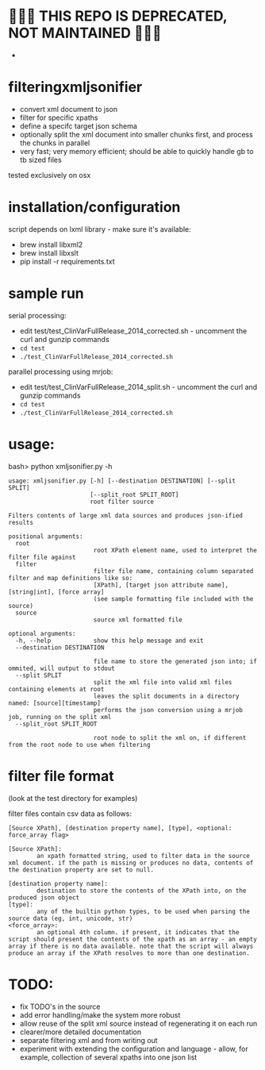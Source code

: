 # 🚨🚨🚨 THIS REPO IS DEPRECATED, NOT MAINTAINED 🚨🚨🚨
-


filteringxmljsonifier
=====================
* convert xml document to json
* filter for specific xpaths
* define a specifc target json schema 
* optionally split the xml document into smaller chunks first, and process the chunks in parallel
* very fast; very memory efficient; should be able to quickly handle gb to tb sized files

tested exclusively on osx

installation/configuration
===========================

script depends on lxml library - make sure it's available:

* brew install libxml2
* brew install libxslt
* pip install -r requirements.txt 

sample run
===========
serial processing:
* edit test/test_ClinVarFullRelease_2014_corrected.sh - uncomment the curl and gunzip commands
* `cd test`
* `./test_ClinVarFullRelease_2014_corrected.sh`

parallel processing using mrjob:
* edit test/test_ClinVarFullRelease_2014_split.sh - uncomment the curl and gunzip commands
* `cd test`
* `./test_ClinVarFullRelease_2014_corrected.sh`

usage:
======
bash> python xmljsonifier.py -h
```
usage: xmljsonifier.py [-h] [--destination DESTINATION] [--split SPLIT]
                       [--split_root SPLIT_ROOT]
                       root filter source

Filters contents of large xml data sources and produces json-ified results

positional arguments:
  root                  
                        root XPath element name, used to interpret the filter file against
  filter                
                        filter file name, containing column separated filter and map definitions like so:
                        [XPath], [target json attribute name], [string|int], [force array]
                        (see sample formatting file included with the source)
  source                
                        source xml formatted file

optional arguments:
  -h, --help            show this help message and exit
  --destination DESTINATION
                        
                        file name to store the generated json into; if ommited, will output to stdout
  --split SPLIT         
                        split the xml file into valid xml files containing elements at root
                        leaves the split documents in a directory named: [source][timestamp]
                        performs the json conversion using a mrjob job, running on the split xml
  --split_root SPLIT_ROOT
                        
                        root node to split the xml on, if different from the root node to use when filtering 
```

filter file format
===================
  (look at the test directory for examples)
  
  filter files contain csv data as follows:

  `[Source XPath], [destination property name], [type], <optional: force_array flag>`
  
  ```
  [Source XPath]: 
          an xpath formatted string, used to filter data in the source xml document. if the path is missing or produces no data, contents of the destination property are set to null.

  [destination property name]:
          destination to store the contents of the XPath into, on the produced json object
  [type]:
          any of the builtin python types, to be used when parsing the source data (eg, int, unicode, str)
  <force_array>:
          an optional 4th column. if present, it indicates that the script should present the contents of the xpath as an array - an empty array if there is no data available. note that the script will always produce an array if the XPath resolves to more than one destination.
  ```
TODO:
=====
* fix TODO's in the source
* add error handling/make the system more robust
* allow reuse of the split xml source instead of regenerating it on each run
* clearer/more detailed documentation
* separate filtering xml and from writing out
* experiment with extending the configuration and language - allow, for example, collection of several xpaths into one json list
